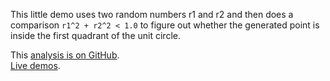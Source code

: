 This little demo uses two random numbers r1 and r2 and
then does a comparison `r1^2 + r2^2 < 1.0` to figure out whether
the generated point is inside the first quadrant of the unit circle.

<i class="fa fa-fw fa-github"></i>
This [analysis is on GitHub](https://github.com/svenkreiss/databench_examples/tree/master/analyses/mplpi).<br />
<i class="fa fa-fw fa-external-link"></i>
[Live demos](http://databench-examples.trivial.io).
